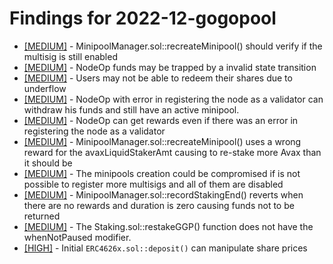 # Findings for 2022-12-gogopool 

- [[MEDIUM]]([MEDIUM]-1515166334/README.md) - MinipoolManager.sol::recreateMinipool() should verify if the multisig is still enabled
- [[MEDIUM]]([MEDIUM]-1517684234/README.md) - NodeOp funds may be trapped by a invalid state transition
- [[MEDIUM]]([MEDIUM]-1514768272/README.md) - Users may not be able to redeem their shares due to underflow
- [[MEDIUM]]([MEDIUM]-1516700790/README.md) - NodeOp with error in registering the node as a validator can withdraw his funds and still have an active minipool.
- [[MEDIUM]]([MEDIUM]-1516712534/README.md) - NodeOp can get rewards even if there was an error in registering the node as a validator
- [[MEDIUM]]([MEDIUM]-1515198928/README.md) - MinipoolManager.sol::recreateMinipool() uses a wrong reward for the avaxLiquidStakerAmt causing to re-stake more Avax than it should be
- [[MEDIUM]]([MEDIUM]-1515207705/README.md) - The minipools creation could be compromised if is not possible to register more multisigs and all of them are disabled
- [[MEDIUM]]([MEDIUM]-1515190085/README.md) - MinipoolManager.sol::recordStakingEnd() reverts when there are no rewards and duration is zero causing funds not to be returned
- [[MEDIUM]]([MEDIUM]-1515216228/README.md) - The Staking.sol::restakeGGP() function does not have the whenNotPaused modifier.
- [[HIGH]]([HIGH]-1514850762/README.md) - Initial ```ERC4626x.sol::deposit()``` can manipulate share prices
